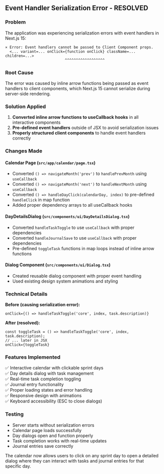 ## Event Handler Serialization Error - RESOLVED

### Problem
The application was experiencing serialization errors with event handlers in Next.js 15:
```
⨯ Error: Event handlers cannot be passed to Client Component props.
  <... variant=... onClick={function onClick} className=... children=...>
                           ^^^^^^^^^^^^^^^^^^
```

### Root Cause
The error was caused by inline arrow functions being passed as event handlers to client components, which Next.js 15 cannot serialize during server-side rendering.

### Solution Applied
1. **Converted inline arrow functions to useCallback hooks** in all interactive components
2. **Pre-defined event handlers** outside of JSX to avoid serialization issues
3. **Properly structured client components** to handle event handlers correctly

### Changes Made

#### Calendar Page (`src/app/calendar/page.tsx`)
- Converted `() => navigateMonth('prev')` to `handlePrevMonth` using `useCallback`
- Converted `() => navigateMonth('next')` to `handleNextMonth` using `useCallback`  
- Converted `() => handleDayClick(calendarDay, index)` to pre-defined `handleClick` in map function
- Added proper dependency arrays to all useCallback hooks

#### DayDetailsDialog (`src/components/ui/DayDetailsDialog.tsx`)
- Converted `handleTaskToggle` to use `useCallback` with proper dependencies
- Converted `handleJournalSave` to use `useCallback` with proper dependencies
- Pre-defined `toggleTask` functions in map loops instead of inline arrow functions

#### Dialog Component (`src/components/ui/Dialog.tsx`)
- Created reusable dialog component with proper event handling
- Used existing design system animations and styling

### Technical Details

**Before (causing serialization error):**
```tsx
onClick={() => handleTaskToggle('core', index, task.description)}
```

**After (resolved):**
```tsx
const toggleTask = () => handleTaskToggle('core', index, task.description);
// ... later in JSX
onClick={toggleTask}
```

### Features Implemented
✅ Interactive calendar with clickable sprint days  
✅ Day details dialog with task management  
✅ Real-time task completion toggling  
✅ Journal entry functionality  
✅ Proper loading states and error handling  
✅ Responsive design with animations  
✅ Keyboard accessibility (ESC to close dialogs)  

### Testing
- Server starts without serialization errors
- Calendar page loads successfully  
- Day dialogs open and function properly
- Task completion works with real-time updates
- Journal entries save correctly

The calendar now allows users to click on any sprint day to open a detailed dialog where they can interact with tasks and journal entries for that specific day.
